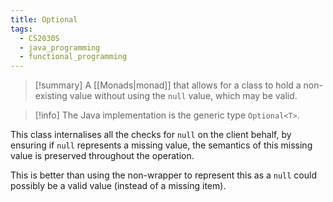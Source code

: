 ```yaml
---
title: Optional
tags:
  - CS2030S
  - java_programming
  - functional_programming
---
```

>[!summary] A [[Monads|monad]] that allows for a class to hold a non-existing value without using the `null` value, which may be valid.

> [!info] The Java implementation is the generic type `Optional<T>`.

This class internalises all the checks for `null` on the client behalf, by ensuring if `null` represents a missing value, the semantics of this missing value is preserved throughout the operation.

This is better than using the non-wrapper to represent this as a `null` could possibly be a valid value (instead of a missing item).